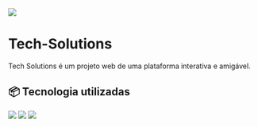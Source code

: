 <img style="align-items: center" src="https://i.imgur.com/qK6dAiM.png"/>

<h1>Tech-Solutions</h1>

 Tech Solutions é um projeto web de uma plataforma interativa e amigável.

 <h2>📦 Tecnologia utilizadas</h2>
 
 <img src="https://img.shields.io/badge/html5-%23E34F26.svg?style=for-the-badge&logo=html5&logoColor=white" />
 <img src="https://img.shields.io/badge/css3-%231572B6.svg?style=for-the-badge&logo=css3&logoColor=white" />
 <img src="https://img.shields.io/badge/javascript-%23323330.svg?style=for-the-badge&logo=javascript&logoColor=%23F7DF1E" />
